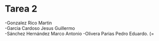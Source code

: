 # Tarea 2

-Gonzalez Rico Martin  
-Garcia Cardoso Jesus Guillermo  
-Sánchez Hernández Marco Antonio
-Olivera Parias Pedro Eduardo. (= 



